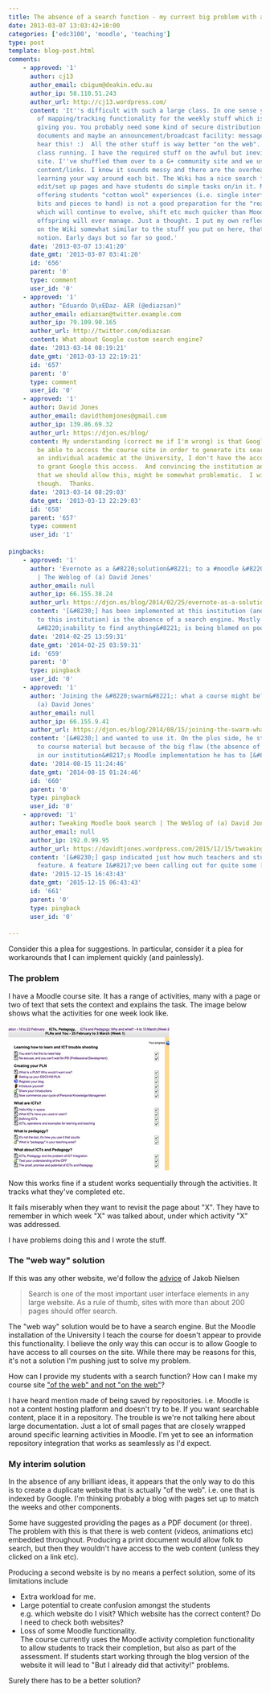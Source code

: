 ```yaml
---
title: The absence of a search function - my current big problem with a Moodle installation
date: 2013-03-07 13:03:42+10:00
categories: ['edc3100', 'moodle', 'teaching']
type: post
template: blog-post.html
comments:
    - approved: '1'
      author: cj13
      author_email: cbigum@deakin.edu.au
      author_ip: 58.110.51.243
      author_url: http://cj13.wordpress.com/
      content: 'It''s difficult with such a large class. In one sense you need some kind
        of mapping/tracking functionality for the weekly stuff which is what Moodle is
        giving you. You probably need some kind of secure distribution mechanism for copywrite-protected
        documents and maybe an announcement/broadcast facility: message to class, now
        hear this! :)  All the other stuff is way better "on the web". I have a much smaller
        class running. I have the required stuff on the awful but inevitable BlackBoard
        site. I''ve shuffled them over to a G+ community site and we use a Wiki for the
        content/links. I know it sounds messy and there are the overheads associated with
        learning your way around each bit. The Wiki has a nice search function. Easy to
        edit/set up pages and have students do simple tasks on/in it. My sense is that
        offering students "cotton wool" experiences (i.e. single interface with all the
        bits and pieces to hand) is not a good preparation for the "real" online world
        which will continue to evolve, shift etc much quicker than Moodle or BB or their
        offspring will ever manage. Just a thought. I put my own reflections/learnings
        on the Wiki somewhat similar to the stuff you put on here, that learning in public
        notion. Early days but so far so good.'
      date: '2013-03-07 13:41:20'
      date_gmt: '2013-03-07 03:41:20'
      id: '656'
      parent: '0'
      type: comment
      user_id: '0'
    - approved: '1'
      author: "Eduardo D\xEDaz- AER (@ediazsan)"
      author_email: ediazsan@twitter.example.com
      author_ip: 79.109.90.165
      author_url: http://twitter.com/ediazsan
      content: What about Google custom search engine?
      date: '2013-03-14 08:19:21'
      date_gmt: '2013-03-13 22:19:21'
      id: '657'
      parent: '0'
      type: comment
      user_id: '0'
    - approved: '1'
      author: David Jones
      author_email: davidthomjones@gmail.com
      author_ip: 139.86.69.32
      author_url: https://djon.es/blog/
      content: My understanding (correct me if I'm wrong) is that Google still needs to
        be able to access the course site in order to generate its search database.  As
        an individual academic at the University, I don't have the access or permission
        to grant Google this access.  And convincing the institution and the other academics
        that we should allow this, might be somewhat problematic.  I will check on this
        though.  Thanks.
      date: '2013-03-14 08:29:03'
      date_gmt: '2013-03-13 22:29:03'
      id: '658'
      parent: '657'
      type: comment
      user_id: '1'
    
pingbacks:
    - approved: '1'
      author: 'Evernote as a &#8220;solution&#8221; to a #moodle &#8220;problem&#8221;
        | The Weblog of (a) David Jones'
      author_email: null
      author_ip: 66.155.38.24
      author_url: https://djon.es/blog/2014/02/25/evernote-as-a-solution-to-a-moodle-problem/
      content: '[&#8230;] has been implemented at this institution (and probably not unique
        to this institution) is the absence of a search engine. Mostly because the students
        &#8220;inability to find anything&#8221; is being blamed on poor [&#8230;]'
      date: '2014-02-25 13:59:31'
      date_gmt: '2014-02-25 03:59:31'
      id: '659'
      parent: '0'
      type: pingback
      user_id: '0'
    - approved: '1'
      author: 'Joining the &#8220;swarm&#8221;: what a course might be? | The Weblog of
        (a) David Jones'
      author_email: null
      author_ip: 66.155.9.41
      author_url: https://djon.es/blog/2014/08/15/joining-the-swarm-what-a-course-might-be/
      content: '[&#8230;] and wanted to use it. On the plus side, he still had access
        to course material but because of the big flaw (the absence of a search engine)
        in our institution&#8217;s Moodle implementation he has to [&#8230;]'
      date: '2014-08-15 11:24:46'
      date_gmt: '2014-08-15 01:24:46'
      id: '660'
      parent: '0'
      type: pingback
      user_id: '0'
    - approved: '1'
      author: Tweaking Moodle book search | The Weblog of (a) David Jones
      author_email: null
      author_ip: 192.0.99.95
      author_url: https://davidtjones.wordpress.com/2015/12/15/tweaking-moodle-book-search/
      content: '[&#8230;] gasp indicated just how much teachers and students desire this
        feature. A feature I&#8217;ve been calling out for quite some [&#8230;]'
      date: '2015-12-15 16:43:43'
      date_gmt: '2015-12-15 06:43:43'
      id: '661'
      parent: '0'
      type: pingback
      user_id: '0'
    
---
```

Consider this a plea for suggestions. In particular, consider it a plea for workarounds that I can implement quickly (and painlessly).

### The problem

I have a Moodle course site. It has a range of activities, many with a page or two of text that sets the context and explains the task. The image below shows what the activities for one week look like.

[![Week 1 learning path](images/8531981481_1f0719ef8b_n.jpg)](http://www.flickr.com/photos/david_jones/8531981481/ "Week 1 learning path by David T Jones, on Flickr")

Now this works fine if a student works sequentially through the activities. It tracks what they've completed etc.

It fails miserably when they want to revisit the page about "X". They have to remember in which week "X" was talked about, under which activity "X" was addressed.

I have problems doing this and I wrote the stuff.

### The "web way" solution

If this was any other website, we'd follow the [advice](http://www.nngroup.com/articles/search-and-you-may-find/) of Jakob Nielsen

> Search is one of the most important user interface elements in any large website. As a rule of thumb, sites with more than about 200 pages should offer search.

The "web way" solution would be to have a search engine. But the Moodle installation of the University I teach the course for doesn't appear to provide this functionality. I believe the only way this can occur is to allow Google to have access to all courses on the site. While there may be reasons for this, it's not a solution I'm pushing just to solve my problem.

How can I provide my students with a search function? How can I make my course site ["of the web" and not "on the web"](/blog2/2012/09/07/one-example-of-industrial-e-learning-as-on-the-web-not-of-the-web/)?

I have heard mention made of being saved by repositories. i.e. Moodle is not a content hosting platform and doesn't try to be. If you want searchable content, place it in a repository. The trouble is we're not talking here about large documentation. Just a lot of small pages that are closely wrapped around specific learning activities in Moodle. I'm yet to see an information repository integration that works as seamlessly as I'd expect.

### My interim solution

In the absence of any brilliant ideas, it appears that the only way to do this is to create a duplicate website that is actually "of the web". i.e. one that is indexed by Google. I'm thinking probably a blog with pages set up to match the weeks and other components.

Some have suggested providing the pages as a PDF document (or three). The problem with this is that there is web content (videos, animations etc) embedded throughout. Producing a print document would allow folk to search, but then they wouldn't have access to the web content (unless they clicked on a link etc).

Producing a second website is by no means a perfect solution, some of its limitations include

- Extra workload for me.
- Large potential to create confusion amongst the students  
    e.g. which website do I visit? Which website has the correct content? Do I need to check both websites?
- Loss of some Moodle functionality.  
    The course currently uses the Moodle activity completion functionality to allow students to track their completion, but also as part of the assessment. If students start working through the blog version of the website it will lead to "But I already did that activity!" problems.

Surely there has to be a better solution?